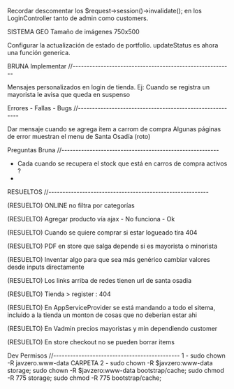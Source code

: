 Recordar descomentar los $request->session()->invalidate();
en los LoginController tanto de admin como customers.

SISTEMA GEO
Tamaño de imágenes
750x500

Configurar la actualización de estado de portfolio. updateStatus es ahora una función generica.

BRUNA
Implementar
//---------------------------------------------------------

Mensajes personalizados en login de tienda. 
Ej: Cuando se registra un mayorista le avisa que queda en suspenso


Errores - Fallas - Bugs
//---------------------------------------------------------

Dar mensaje cuando se agrega item a carrom de compra
Algunas páginas de error muestran el menu de Santa Osadía (roto)

Preguntas Bruna
//--------------------------------------------------------
- Cada cuando se recupera el stock que está en carros de compra activos ?
-


RESUELTOS
//---------------------------------------------------------

(RESUELTO)
ONLINE no filtra por categorías

(RESUELTO)
Agregar producto vía ajax - No funciona - Ok

(RESUELTO)
Cuando se quiere comprar si estar logueado tira 404

(RESUELTO)
PDF en store que salga depende si es mayorista o minorista

(RESUELTO)
Inventar algo para que sea más genérico cambiar valores desde inputs directamente

(RESUELTO)
Los links arriba de redes tienen url de santa osadia

(RESUELTO)
Tienda > register : 404

(RESUELTO)
En AppServiceProvider se está mandando a todo el sitema, incluido a la tienda un monton de cosas
que no deberian estar ahi

(RESUELTO)
En Vadmin precios mayoristas y min dependiendo customer

(RESUELTO)
En store checkout no se pueden borrar items


Dev Permisos 
//---------------------------------------------
1 - 
sudo chown -R javzero.www-data CARPETA
2 - 
sudo chown -R $javzero:www-data storage;
sudo chown -R $javzero:www-data bootstrap/cache;
sudo chmod -R 775 storage;
sudo chmod -R 775 bootstrap/cache;
